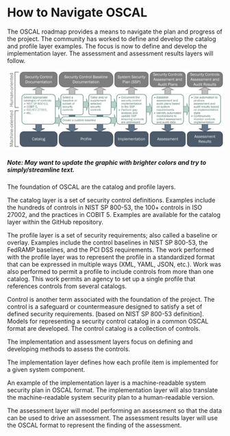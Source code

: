# How to Navigate OSCAL

The OSCAL roadmap provides a means to navigate the plan and progress of the project. The community has worked to define and develop the catalog and profile layer examples. The focus is now to define and develop the implementation layer. The assessment and assessment results layers will follow.

![OSCAL Roadmap](imgs/oscal-components.png)


##### Note: May want to update the graphic with brighter colors and try to simply/streamline text.

The foundation of OSCAL are the catalog and profile layers.

The catalog layer is a set of security control definitions. Examples include the hundreds of controls in NIST SP 800-53, the 100+ controls in ISO 27002, and the practices in COBIT 5. Examples are available for the catalog layer within the GitHub repository.

The profile layer is a set of security requirements; also called a baseline or overlay. Examples include the control baselines in NIST SP 800-53, the FedRAMP baselines, and the PCI DSS requirements. The work performed with the profile layer was to represent the profile in a standardized format that can be expressed in multiple ways (XML, YAML, JSON, etc.). Work was also performed to permit a profile to include controls from more than one catalog. This work permits an agency to set up a single profile that references controls from several catalogs.

Control is another term associated with the foundation of the project. The control is a safeguard or countermeasure designed to satisfy a set of defined security requirements. [based on NIST SP 800-53 definition]. Models for representing a security control catalog in a common OSCAL format are developed. The control catalog is a collection of controls.

The implementation and assessment layers focus on defining and developing methods to assess the controls.

The implementation layer defines how each profile item is implemented for a given system component.

An example of the implementation layer is a machine-readable system security plan in OSCAL format. The implementation layer will also translate the machine-readable system security plan to a human-readable version.

The assessment layer will model performing an assessment so that the data can be used to drive an assessment. The assessment results layer will use the OSCAL format to represent the finding of the assessment.

